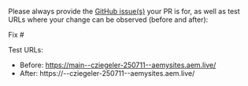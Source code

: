 Please always provide the [GitHub issue(s)](../issues) your PR is for, as well as test URLs where your change can be observed (before and after):

Fix #<gh-issue-id>

Test URLs:
- Before: https://main--cziegeler-250711--aemysites.aem.live/
- After: https://<branch>--cziegeler-250711--aemysites.aem.live/
